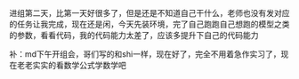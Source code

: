 进组第二天，比第一天好很多了，但是还是不知道自己干什么，老师也没有发对应的任务让我完成，现在还是闲，今天先装环境，完了自己跑跑自己想跑的模型之类的参数，看看代码，我的代码能力太差了，应该多提升下自己的代码能力

补：md下午开组会，哥们写的和shi一样，现在好了，完全不用着急作实习了，现在老老实实的看数学公式学数学吧